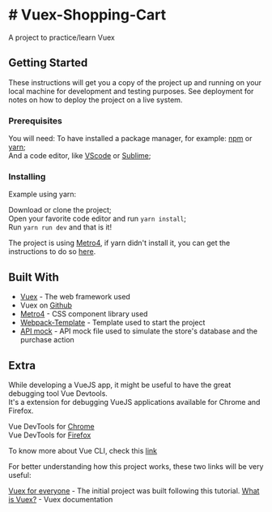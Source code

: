 # # Vuex-Shopping-Cart

A project to practice/learn Vuex

## Getting Started

These instructions will get you a copy of the project up and running on your local machine for development and testing purposes. See deployment for notes on how to deploy the project on a live system.

### Prerequisites

You will need:
To have installed a package manager, for example: [npm](https://www.npmjs.com/) or [yarn](https://www.yarnpkg.com);  
And a code editor, like [VScode](https://code.visualstudio.com) or [Sublime](https://sublimetext.com);

### Installing

Example using yarn:  

Download or clone the project;  
Open your favorite code editor and run `yarn install`;  
Run `yarn run dev` and that is it!

The project is using [Metro4](https://metroui.org.ua/), if yarn didn't install it, you can get the instructions to do so [here](https://metroui.org.ua/vuejs.html).  

## Built With

* [Vuex](https://vuex.vuejs.org/) - The web framework used
* Vuex on [Github](https://github.com/vuejs/vuex)
* [Metro4](https://metroui.org.ua/) - CSS component library used
* [Webpack-Template](https://github.com/vuejs/vuex/tree/dev/examples/shopping-cart) - Template used to start the project
* [API mock](https://github.com/vuejs/vuex/tree/dev/examples/shopping-cart/api) - API mock file used to simulate the store's database and the purchase action

## Extra  

While developing a VueJS app, it might be useful to have the great debugging tool Vue Devtools.  
It's a extension for debugging VueJS applications available for Chrome and Firefox.

Vue DevTools for [Chrome](https://chrome.google.com/webstore/detail/vuejs-devtools/nhdogjmejiglipccpnnnanhbledajbpd?hl=en)  
Vue DevTools for [Firefox](https://addons.mozilla.org/en-US/firefox/addon/vue-js-devtools/)

To know more about Vue CLI, check this [link](https://br.vuejs.org/v2/guide/installation.html#CLI)

For better understanding how this project works, these two links will be very useful:  

[Vuex for everyone](https://vueschool.io/courses/vuex-for-everyone) - The initial project was built following this tutorial.
[What is Vuex?](https://vuex.vuejs.org/) - Vuex documentation